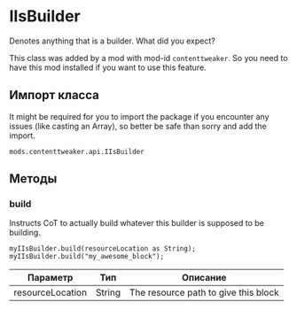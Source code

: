 # IIsBuilder

Denotes anything that is a builder. What did you expect?

This class was added by a mod with mod-id `contenttweaker`. So you need to have this mod installed if you want to use this feature.

## Импорт класса
It might be required for you to import the package if you encounter any issues (like casting an Array), so better be safe than sorry and add the import.
```zenscript
mods.contenttweaker.api.IIsBuilder
```

## Методы
### build

Instructs CoT to actually build whatever this builder is supposed to be building.

```zenscript
myIIsBuilder.build(resourceLocation as String);
myIIsBuilder.build("my_awesome_block");
```

| Параметр         | Тип    | Описание                             |
| ---------------- | ------ | ------------------------------------ |
| resourceLocation | String | The resource path to give this block |




